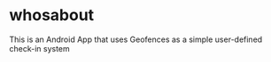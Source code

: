 whosabout
=========

This is an Android App that uses Geofences as a simple user-defined check-in system
